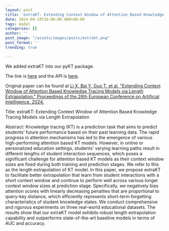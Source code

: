 ```yaml
---
layout: post
title: 'extraKT: Extending Context Window of Attention Based Knowledge Tracing Models via Length Extrapolation'
date: 2024-09-18T16:00:00.000+00:00
tags: model
categories: []
author: ''
post_image: "/assets/images/posts/extrakt.png"
post_format: ''
trending: true

---
```

We added extraKT into our pyKT package.

The link is [here](https://pykt-toolkit.readthedocs.io/en/latest/models.html#extrakt) and the API is [here](https://pykt-toolkit.readthedocs.io/en/latest/pykt.models.html#module-pykt.models.extrakt).

Original paper can be found at [Li X, Bai Y, Guo T, et al. "Extending Context Window of Attention Based Knowledge Tracing Models via Length Extrapolation." Proceedings of the 26th European Conference on Artificial Intelligence. 2024.]([https://www.ijcai.org/proceedings/2024/654](https://www.ecai2024.eu/programme/accepted-papers#main-track))

Title: extraKT: Extending Context Window of Attention Based Knowledge Tracing Models via Length Extrapolation


Abstract: Knowledge tracing (KT) is a prediction task that aims to predict students’ future performance based on their past learning data. The rapid progress in attention mechanisms has led to the emergence of various high-performing attention based KT models. However, in online or personalized education settings, students’ varying learning paths result in different lengths of student interaction sequences, which poses a significant challenge for attention based KT models as their context window sizes are fixed during both training and prediction stages. We refer to this as the length extrapolation of KT model. In this paper, we propose extraKT to facilitate better extrapolation that learn from student interactions with a short context window and continue to perform well across various longer context window sizes at prediction stage. Specifically, we negatively bias attention scores with linearly decreasing penalties that are proportional to query-key distance, which efficiently represents short-term forgetting characteristics of student knowledge states. We conduct comprehensive and rigorous experiments on three real-world educational datasets. The results show that our extraKT model exhibits robust length extrapolation capability and outperforms state-of-the-art baseline models in terms of AUC and accuracy.
